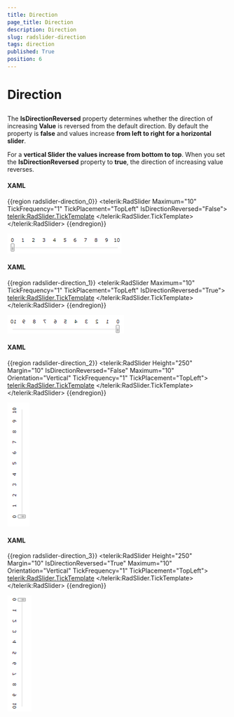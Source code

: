 ```yaml
---
title: Direction
page_title: Direction
description: Direction
slug: radslider-direction
tags: direction
published: True
position: 6
---
```


# Direction



## 

The __IsDirectionReversed__ property determines whether the direction of 
        increasing __Value__ is reversed from the default direction. 
        By default the property is __false__ and values increase __from left to right
        for a horizontal slider__. 
        

For a __vertical Slider the values increase from bottom to top__. When you set the 
        __IsDirectionReversed__ property to __true__, the direction of 
        increasing value reverses.

#### __XAML__

{{region radslider-direction_0}}
	<telerik:RadSlider Maximum="10" TickFrequency="1" TickPlacement="TopLeft" IsDirectionReversed="False">
	    <telerik:RadSlider.TickTemplate>
	        <DataTemplate>
	            <Grid>
	                <TextBlock Text="{Binding}" FontSize="11" />
	            </Grid>
	        </DataTemplate>
	    </telerik:RadSlider.TickTemplate>
	</telerik:RadSlider>
	{{endregion}}

![](images/radslider_features_normal_horizontal.png)

#### __XAML__

{{region radslider-direction_1}}
	<telerik:RadSlider Maximum="10" TickFrequency="1" TickPlacement="TopLeft" IsDirectionReversed="True">
	    <telerik:RadSlider.TickTemplate>
	        <DataTemplate>
	            <Grid>
	                <TextBlock Text="{Binding}" FontSize="11" />
	            </Grid>
	        </DataTemplate>
	    </telerik:RadSlider.TickTemplate>
	</telerik:RadSlider>
	{{endregion}}

![](images/radslider_features_reversed_horizontal.png)

#### __XAML__

{{region radslider-direction_2}}
	<telerik:RadSlider Height="250" 
	                   Margin="10"
	                   IsDirectionReversed="False"
	                   Maximum="10"
	                   Orientation="Vertical"
	                   TickFrequency="1"
	                   TickPlacement="TopLeft">
	    <telerik:RadSlider.TickTemplate>
	        <DataTemplate>
	            <Grid>
	                <TextBlock FontSize="11" Text="{Binding}" />
	            </Grid>
	        </DataTemplate>
	    </telerik:RadSlider.TickTemplate>
	</telerik:RadSlider>
	{{endregion}}

![](images/radslider_features_normal_vertical.png)

#### __XAML__

{{region radslider-direction_3}}
	<telerik:RadSlider Height="250" 
	                   Margin="10"
	                   IsDirectionReversed="True"
	                   Maximum="10"
	                   Orientation="Vertical"
	                   TickFrequency="1"
	                   TickPlacement="TopLeft">
	    <telerik:RadSlider.TickTemplate>
	        <DataTemplate>
	            <Grid>
	                <TextBlock FontSize="11" Text="{Binding}" />
	            </Grid>
	        </DataTemplate>
	    </telerik:RadSlider.TickTemplate>
	</telerik:RadSlider>
	{{endregion}}

![](images/radslider_features_reversed_vertical.png)
